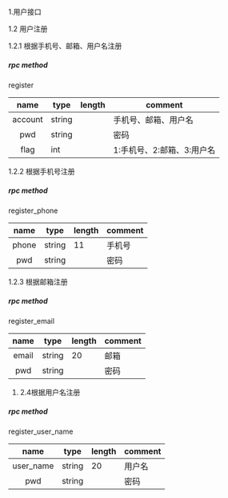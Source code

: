 

1.用户接口



1.2 用户注册

1.2.1 根据手机号、邮箱、用户名注册

##### rpc method
   register


|  name   | type   | length | comment                    |
| :-----: | ------ | ------ | -------------------------- |
| account | string |        | 手机号、邮箱、用户名       |
|   pwd   | string |        | 密码                       |
|  flag   | int    |        | 1:手机号、2:邮箱、3:用户名 |




1.2.2 根据手机号注册

##### rpc method
   register_phone

| name  | type   | length | comment |
| :---: | ------ | ------ | ------- |
| phone | string | 11     | 手机号  |
|  pwd  | string |        | 密码    |



1.2.3 根据邮箱注册

##### rpc method
   register_email


| name  | type   | length | comment |
| :---: | ------ | ------ | ------- |
| email | string | 20     | 邮箱    |
|  pwd  | string |        | 密码    |



1. 2.4根据用户名注册

##### rpc method
   register_user_name


|   name    | type   | length | comment |
| :-------: | ------ | ------ | ------- |
| user_name | string | 20     | 用户名  |
|    pwd    | string |        | 密码    |

